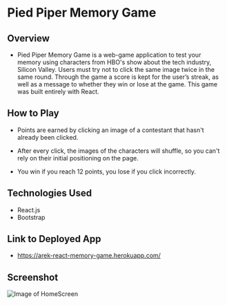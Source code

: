 # Pied Piper Memory Game

## Overview

* Pied Piper Memory Game is a web-game application to test your memory using characters from HBO's show about the tech industry, Silicon Valley. Users must try not to click the same image twice in the same round. Through the game a score is kept for the user’s streak, as well as a message to whether they win or lose at the game. This game was built entirely with React.

## How to Play

* Points are earned by clicking an image of a contestant that hasn't already been clicked.

* After every click, the images of the characters will shuffle, so you can't rely on their initial positioning on the page.

* You win if you reach 12 points, you lose if you click incorrectly.

## Technologies Used

* React.js
* Bootstrap

## Link to Deployed App

* https://arek-react-memory-game.herokuapp.com/

## Screenshot
![Image of HomeScreen](https://i.ibb.co/3RBs8kd/memory-game-screenshot.png)
